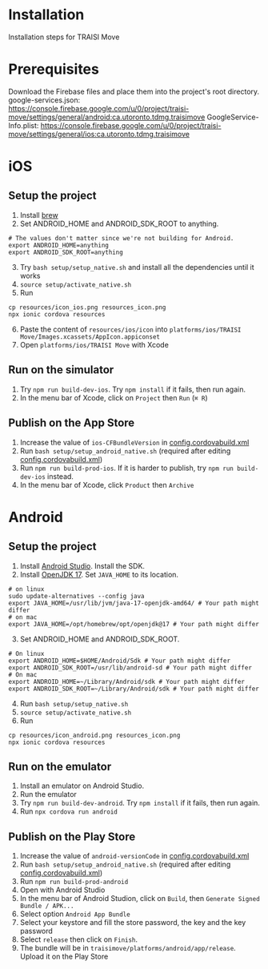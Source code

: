 # Installation
Installation steps for TRAISI Move

# Prerequisites
Download the Firebase files and place them into the project's root directory.
google-services.json: https://console.firebase.google.com/u/0/project/traisi-move/settings/general/android:ca.utoronto.tdmg.traisimove
GoogleService-Info.plist: https://console.firebase.google.com/u/0/project/traisi-move/settings/general/ios:ca.utoronto.tdmg.traisimove

# iOS
## Setup the project
1. Install [brew](https://brew.sh/)
2. Set ANDROID_HOME and ANDROID_SDK_ROOT to anything.
``` shell
# The values don't matter since we're not building for Android.
export ANDROID_HOME=anything
export ANDROID_SDK_ROOT=anything
```
3. Try `bash setup/setup_native.sh` and install all the dependencies until it works
4. `source setup/activate_native.sh`
5. Run
``` shell
cp resources/icon_ios.png resources_icon.png
npx ionic cordova resources
```
6. Paste the content of `resources/ios/icon` into `platforms/ios/TRAISI Move/Images.xcassets/AppIcon.appiconset`
7. Open `platforms/ios/TRAISI Move` with Xcode

## Run on the simulator
1. Try `npm run build-dev-ios`. Try `npm install` if it fails, then run again.
2. In the menu bar of Xcode, click on `Project` then `Run` (`⌘ R`)

## Publish on the App Store
1. Increase the value of `ios-CFBundleVersion` in [config.cordovabuild.xml](./config.cordovabuild.xml)
2. Run `bash setup/setup_android_native.sh` (required after editing [config.cordovabuild.xml](./config.cordovabuild.xml))
3. Run `npm run build-prod-ios`. If it is harder to publish, try `npm run build-dev-ios` instead.
4. In the menu bar of Xcode, click `Product` then `Archive`

# Android
## Setup the project
1. Install [Android Studio](https://developer.android.com/studio). Install the SDK.
2. Install [OpenJDK 17](https://jdk.java.net/archive/). Set `JAVA_HOME` to its location.
``` shell
# on linux
sudo update-alternatives --config java
export JAVA_HOME=/usr/lib/jvm/java-17-openjdk-amd64/ # Your path might differ
# on mac
export JAVA_HOME=/opt/homebrew/opt/openjdk@17 # Your path might differ
```
3. Set ANDROID_HOME and ANDROID_SDK_ROOT.
``` shell
# On linux
export ANDROID_HOME=$HOME/Android/Sdk # Your path might differ
export ANDROID_SDK_ROOT=/usr/lib/android-sd # Your path might differ
# On mac
export ANDROID_HOME=~/Library/Android/sdk # Your path might differ
export ANDROID_SDK_ROOT=~/Library/Android/sdk # Your path might differ
```
4. Run `bash setup/setup_native.sh`
5. `source setup/activate_native.sh`
6. Run
``` shell
cp resources/icon_android.png resources_icon.png
npx ionic cordova resources
```

## Run on the emulator
1. Install an emulator on Android Studio.
2. Run the emulator
3. Try `npm run build-dev-android`. Try `npm install` if it fails, then run again.
4. Run `npx cordova run android`

## Publish on the Play Store
1. Increase the value of `android-versionCode` in [config.cordovabuild.xml](./config.cordovabuild.xml)
2. Run `bash setup/setup_android_native.sh` (required after editing [config.cordovabuild.xml](./config.cordovabuild.xml))
3. Run `npm run build-prod-android`
4. Open with Android Studio
5. In the menu bar of Android Studion, click on `Build`, then `Generate Signed Bundle / APK...`
6. Select option `Android App Bundle`
7. Select your keystore and fill the store password, the key and the key password
8. Select `release` then click on `Finish`.
9. The bundle will be in `traisimove/platforms/android/app/release`. Upload it on the Play Store